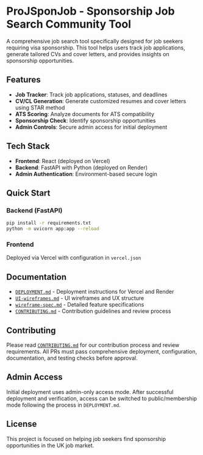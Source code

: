 # ProJSponJob - Sponsorship Job Search Community Tool

A comprehensive job search tool specifically designed for job seekers requiring visa sponsorship. This tool helps users track job applications, generate tailored CVs and cover letters, and provides insights on sponsorship opportunities.

## Features

- **Job Tracker**: Track job applications, statuses, and deadlines
- **CV/CL Generation**: Generate customized resumes and cover letters using STAR method
- **ATS Scoring**: Analyze documents for ATS compatibility  
- **Sponsorship Check**: Identify sponsorship opportunities
- **Admin Controls**: Secure admin access for initial deployment

## Tech Stack

- **Frontend**: React (deployed on Vercel)
- **Backend**: FastAPI with Python (deployed on Render)
- **Admin Authentication**: Environment-based secure login

## Quick Start

### Backend (FastAPI)
```bash
pip install -r requirements.txt
python -m uvicorn app:app --reload
```

### Frontend
Deployed via Vercel with configuration in `vercel.json`

## Documentation

- [`DEPLOYMENT.md`](DEPLOYMENT.md) - Deployment instructions for Vercel and Render
- [`UI-wireframes.md`](UI-wireframes.md) - UI wireframes and UX structure
- [`wireframe-spec.md`](wireframe-spec.md) - Detailed feature specifications
- [`CONTRIBUTING.md`](CONTRIBUTING.md) - Contribution guidelines and review process

## Contributing

Please read [`CONTRIBUTING.md`](CONTRIBUTING.md) for our contribution process and review requirements. All PRs must pass comprehensive deployment, configuration, documentation, and testing checks before approval.

## Admin Access

Initial deployment uses admin-only access mode. After successful deployment and verification, access can be switched to public/membership mode following the process in `DEPLOYMENT.md`.

## License

This project is focused on helping job seekers find sponsorship opportunities in the UK job market.